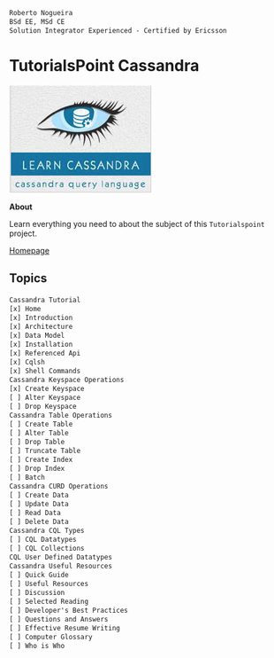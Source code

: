```
Roberto Nogueira  
BSd EE, MSd CE
Solution Integrator Experienced - Certified by Ericsson
```
# TutorialsPoint Cassandra

![tutorialspoint image](images/tutorialspoint.png)

**About**

Learn everything you need to about the subject of this `Tutorialspoint` project.

[Homepage](https://www.tutorialspoint.com//cassandra/index.htm)

## Topics
```
Cassandra Tutorial
[x] Home
[x] Introduction
[x] Architecture
[x] Data Model
[x] Installation
[x] Referenced Api
[x] Cqlsh
[x] Shell Commands
Cassandra Keyspace Operations
[x] Create Keyspace
[ ] Alter Keyspace
[ ] Drop Keyspace
Cassandra Table Operations
[ ] Create Table
[ ] Alter Table
[ ] Drop Table
[ ] Truncate Table
[ ] Create Index
[ ] Drop Index
[ ] Batch
Cassandra CURD Operations
[ ] Create Data
[ ] Update Data
[ ] Read Data
[ ] Delete Data
Cassandra CQL Types
[ ] CQL Datatypes
[ ] CQL Collections
CQL User Defined Datatypes
Cassandra Useful Resources
[ ] Quick Guide
[ ] Useful Resources
[ ] Discussion
[ ] Selected Reading
[ ] Developer's Best Practices
[ ] Questions and Answers
[ ] Effective Resume Writing
[ ] Computer Glossary
[ ] Who is Who
```
